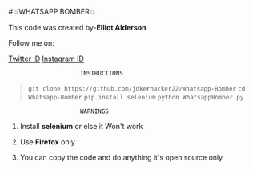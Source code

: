 #:boom:WHATSAPP BOMBER:boom:

This code was created by-**Elliot Alderson**

Follow me on:

[Twitter ID](https://twitter.com/MrRobotFsec)
[Instagram ID](https://www.instagram.com/joker_hacker222/)



                        INSTRUCTIONS
>`git clone https://github.com/jokerhacker22/Whatsapp-Bomber`
>`cd Whatsapp-Bomber`
>`pip install selenium`
>`python WhatsappBomber.py`

                        WARNINGS
1. Install __selenium__ or else it Won't work

2. Use __Firefox__ only

3. You can copy the code and do anything it's open source only
